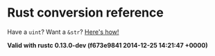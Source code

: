 # Rust conversion reference

Have a `uint`? Want a `&str`? [Here's how!](http://carols10cents.github.io/rust-conversion-reference)

**Valid with rustc 0.13.0-dev (f673e9841 2014-12-25 14:21:47 +0000)**